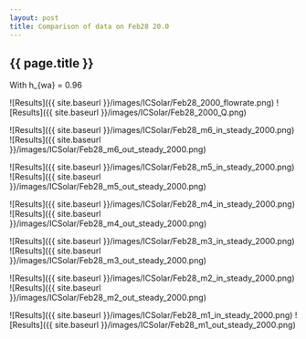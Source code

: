 ```yaml
---
layout: post
title: Comparison of data on Feb28 20.0
---
```

{{ page.title }}
-----------------
With h_{wa} = 0.96

![Results]({{ site.baseurl }}/images/ICSolar/Feb28_2000_flowrate.png) ![Results]({{ site.baseurl }}/images/ICSolar/Feb28_2000_Q.png)

![Results]({{ site.baseurl }}/images/ICSolar/Feb28_m6_in_steady_2000.png) ![Results]({{ site.baseurl }}/images/ICSolar/Feb28_m6_out_steady_2000.png)

![Results]({{ site.baseurl }}/images/ICSolar/Feb28_m5_in_steady_2000.png) ![Results]({{ site.baseurl }}/images/ICSolar/Feb28_m5_out_steady_2000.png)

![Results]({{ site.baseurl }}/images/ICSolar/Feb28_m4_in_steady_2000.png) ![Results]({{ site.baseurl }}/images/ICSolar/Feb28_m4_out_steady_2000.png)

![Results]({{ site.baseurl }}/images/ICSolar/Feb28_m3_in_steady_2000.png) ![Results]({{ site.baseurl }}/images/ICSolar/Feb28_m3_out_steady_2000.png)

![Results]({{ site.baseurl }}/images/ICSolar/Feb28_m2_in_steady_2000.png) ![Results]({{ site.baseurl }}/images/ICSolar/Feb28_m2_out_steady_2000.png)

![Results]({{ site.baseurl }}/images/ICSolar/Feb28_m1_in_steady_2000.png) ![Results]({{ site.baseurl }}/images/ICSolar/Feb28_m1_out_steady_2000.png)

